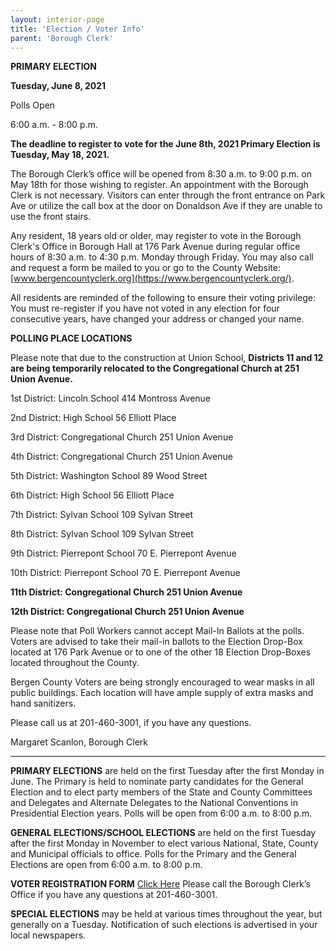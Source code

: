 ```yaml
---
layout: interior-page
title: 'Election / Voter Info'
parent: 'Borough Clerk'
---
```



**PRIMARY ELECTION**

**Tuesday, June 8, 2021**

Polls Open

6:00 a.m. - 8:00 p.m.

**The deadline to register to vote for the June 8th, 2021 Primary Election is Tuesday, May 18, 2021.**

The Borough Clerk’s office will be opened from 8:30 a.m. to 9:00 p.m. on May 18th for those wishing to register.  An appointment with the Borough Clerk is not necessary. Visitors can enter through the front entrance on Park Ave or utilize the call box at the door on Donaldson Ave if they are unable to use the front stairs. 

Any resident, 18 years old or older, may register to vote in the Borough Clerk's Office in Borough Hall at 176 Park Avenue during regular office hours of 8:30 a.m. to 4:30 p.m. Monday through Friday. You may also call and request a form be mailed to you or go to the County Website: [www.bergencountyclerk.org](https://www.bergencountyclerk.org/).

All residents are reminded of the following to ensure their voting privilege: You must re-register if you have not voted in any election for four consecutive years, have changed your address or changed your name.

**POLLING PLACE LOCATIONS**

Please note that due to the construction at Union School, **Districts 11 and 12 are being temporarily relocated to the Congregational Church at 251 Union Avenue.**


1st District:	Lincoln School	414 Montross Avenue
		
2nd District:	High School	56 Elliott Place

3rd District: 	Congregational Church	251 Union Avenue

4th District:	Congregational Church 	251 Union Avenue

5th District:	Washington School	89 Wood Street

6th District:	High School	56 Elliott Place

7th District:	Sylvan School	109 Sylvan Street

8th District:	Sylvan School	109 Sylvan Street

9th District:	Pierrepont School	70 E. Pierrepont Avenue

10th District:	Pierrepont School	70 E. Pierrepont Avenue

**11th District:	Congregational Church	251 Union Avenue**
	
**12th District:	Congregational Church	251 Union Avenue**

Please note that Poll Workers cannot accept Mail-In Ballots at the polls.  Voters are advised to take their mail-in ballots to the Election Drop-Box located at 176 Park Avenue or to one of the other 18 Election Drop-Boxes located throughout the County.

Bergen County Voters are being strongly encouraged to wear masks in all public buildings.  Each location will have ample supply of extra masks and hand sanitizers.


Please call us at 201-460-3001, if you have any questions.

Margaret Scanlon, Borough Clerk



---------

**PRIMARY ELECTIONS** are held on the first Tuesday after the first Monday in June. The Primary is held to nominate party candidates for the General Election and to elect party members of the State and County Committees and Delegates and Alternate Delegates to the National Conventions in Presidential Election years. Polls will be open from 6:00 a.m. to 8:00 p.m.

**GENERAL ELECTIONS/SCHOOL ELECTIONS** are held on the first Tuesday after the first Monday in November to elect various National, State, County and Municipal officials to office. Polls for the Primary and the General Elections are open from 6:00 a.m. to 8:00 p.m.

**VOTER REGISTRATION FORM** [Click Here](https://www.state.nj.us/state/elections/voter-registration.shtml)
Please call the Borough Clerk’s Office if you have any questions at 201-460-3001.

**SPECIAL ELECTIONS** may be held at various times throughout the year, but generally on a Tuesday. Notification of such elections is advertised in your local newspapers.


